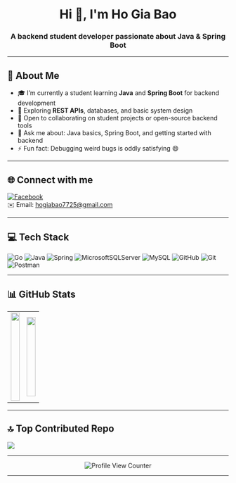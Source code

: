 <h1 align="center">Hi 👋, I'm Ho Gia Bao</h1>
<h3 align="center">A backend student developer passionate about Java & Spring Boot</h3>

---

## 💫 About Me

- 🎓 I’m currently a student learning **Java** and **Spring Boot** for backend development  
- 🌱 Exploring **REST APIs**, databases, and basic system design  
- 🤝 Open to collaborating on student projects or open-source backend tools  
- 💬 Ask me about: Java basics, Spring Boot, and getting started with backend  
- ⚡ Fun fact: Debugging weird bugs is oddly satisfying 😄

---

## 🌐 Connect with me

[![Facebook](https://img.shields.io/badge/Facebook-%231877F2.svg?logo=Facebook&logoColor=white)](https://facebook.com/zzzz)  
✉️ Email: hogiabao7725@gmail.com

---

## 💻 Tech Stack

![Go](https://img.shields.io/badge/go-%2300ADD8.svg?style=for-the-badge&logo=go&logoColor=white)
![Java](https://img.shields.io/badge/java-%23ED8B00.svg?style=for-the-badge&logo=openjdk&logoColor=white)
![Spring](https://img.shields.io/badge/spring-%236DB33F.svg?style=for-the-badge&logo=spring&logoColor=white)
![MicrosoftSQLServer](https://img.shields.io/badge/Microsoft%20SQL%20Server-CC2927?style=for-the-badge&logo=microsoft%20sql%20server&logoColor=white)
![MySQL](https://img.shields.io/badge/mysql-4479A1.svg?style=for-the-badge&logo=mysql&logoColor=white) 
![GitHub](https://img.shields.io/badge/github-%23121011.svg?style=for-the-badge&logo=github&logoColor=white) 
![Git](https://img.shields.io/badge/git-%23F05033.svg?style=for-the-badge&logo=git&logoColor=white) 
![Postman](https://img.shields.io/badge/Postman-FF6C37?style=for-the-badge&logo=postman&logoColor=white)

---

## 📊 GitHub Stats

<table width="100%">
  <tr>
    <!-- Left: GitHub Stats -->
    <td width="50%" valign="top">
      <img 
        src="https://github-readme-stats.vercel.app/api?username=hogiabao7725&theme=one_dark_pro&hide_border=false&include_all_commits=false&count_private=false" 
        width="100%" 
        height="200px" 
      />
    </td>
    <!-- Right: Most Used Languages (centered in cell) -->
    <td width="50%" valign="middle">
      <div align="center">
        <img 
          src="https://github-readme-stats.vercel.app/api/top-langs/?username=hogiabao7725&theme=one_dark_pro&hide_border=false&layout=compact&langs_count=10" 
          width="100%" 
          height="180px" 
        />
      </div>
    </td>
  </tr>
</table>

---

## 🔝 Top Contributed Repo

<img src="https://github-contributor-stats.vercel.app/api?username=hogiabao7725&limit=5&theme=dark&combine_all_yearly_contributions=true" />

---

<p align="center">
  <img src="https://visitcount.itsvg.in/api?id=hogiabao7725&label=Profile%20Views&color=6&icon=0&pretty=true" alt="Profile View Counter" />
</p>

---
